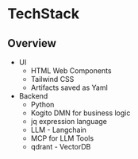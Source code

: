 # TechStack

## Overview
- UI
  - HTML Web Components
  - Tailwind CSS
  - Artifacts saved as Yaml
- Backend
  - Python
  - Kogito DMN for business logic
  - jq expression language
  - LLM - Langchain
  - MCP for LLM Tools
  - qdrant - VectorDB